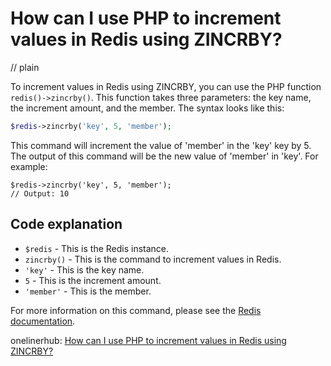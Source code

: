 # How can I use PHP to increment values in Redis using ZINCRBY?
// plain

To increment values in Redis using ZINCRBY, you can use the PHP function `redis()->zincrby()`. This function takes three parameters: the key name, the increment amount, and the member. The syntax looks like this:

```php
$redis->zincrby('key', 5, 'member');
```

This command will increment the value of 'member' in the 'key' key by 5. The output of this command will be the new value of 'member' in 'key'. For example:

```
$redis->zincrby('key', 5, 'member');
// Output: 10
```

## Code explanation


* `$redis` - This is the Redis instance.
* `zincrby()` - This is the command to increment values in Redis.
* `'key'` - This is the key name.
* `5` - This is the increment amount.
* `'member'` - This is the member.

For more information on this command, please see the [Redis documentation](https://redis.io/commands/zincrby).

onelinerhub: [How can I use PHP to increment values in Redis using ZINCRBY?](https://onelinerhub.com/predis/how-can-i-use-php-to-increment-values-in-redis-using-zincrby)